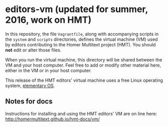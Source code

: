 # editors-vm (updated for summer, 2016, work on HMT)

In this repository, the file `Vagrantfile`, along with accompanying scripts in the `system` and `scripts` directories, defines the virtual machine (VM) used by editors contributing to the Homer Multitext project (HMT).  You should **not** edit or alter those files.

When you run the virtual machine, this directory will be shared between the VM and your host computer.  Feel free to add or modify other material here, either in the VM or in your host computer.

This release of the HMT editors' virtual machine uses a free Linux operating system, [elementary OS](https://elementary.io/).


## Notes for docs

Instructions for installing and using the HMT editors' VM are on line here:
<http://homermultitext.github.io/hmt-docs/vm/>
